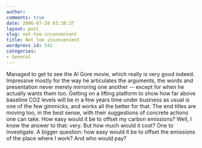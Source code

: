 ```yaml
---
author:
comments: true
date: 2006-07-28 03:38:37
layout: post
slug: not-too-inconvenient
title: Not too inconvenient
wordpress_id: 541
categories:
- General
---
```


Managed to get to see the Al Gore movie, which really is very good indeed. Impressive mostly for the way he articulates the arguments, the words and presentation never merely mirroring one another -- except for when he actually wants them too. Getting on a lifting platform to show how far above baseline CO2 levels will be in a few years time under business as usual is one of the few gimmicks, and works all the better for that. The end titles are moving too, in the best sense, with their suggestions of concrete actions one can take. How easy would it be to offset my carbon emissions? Well, I know the answer to that: very. But how much would it cost? One to investigate. A bigger question: how easy would it be to offset the emissions of the place where I work? And who would pay?

